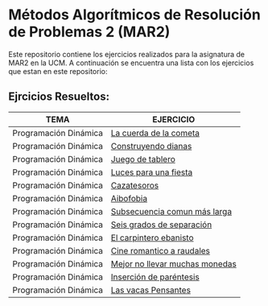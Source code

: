 # Métodos Algorítmicos de Resolución de Problemas 2 (MAR2)

Este repositorio contiene los ejercicios realizados para la asignatura de MAR2 en la UCM. A continuación se encuentra una lista con los ejercicios que estan en este repositorio:

## Ejrcicios Resueltos:

|TEMA|EJERCICIO|
|----|---------|
|Programación Dinámica| [La cuerda de la cometa](Problema1/) |
|Programación Dinámica| [Construyendo dianas](Problema2/) |
|Programación Dinámica| [Juego de tablero](Problema3/) |
|Programación Dinámica| [Luces para una fiesta](Problema4/) |
|Programación Dinámica| [Cazatesoros](Problema5/) |
|Programación Dinámica| [Aibofobia](Problema6/) |
|Programación Dinámica| [Subsecuencia comun más larga](Problema7/)|
|Programación Dinámica| [Seis grados de separación](Problema8/) |
|Programación Dinámica| [El carpintero ebanisto](Problema9/) |
|Programación Dinámica| [Cine romantico a raudales](Problema10/) |
|Programación Dinámica| [Mejor no llevar muchas monedas](Problema11/) |
|Programación Dinámica| [Inserción de paréntesis](Problema12/) |
|Programación Dinámica| [Las vacas Pensantes](Problema13/) |
